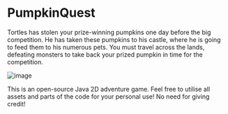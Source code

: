 # PumpkinQuest
Tortles has stolen your prize-winning pumpkins one day before the big competition. He has taken these pumpkins to his castle, where he is going to feed them to his numerous pets. You must travel across the lands, defeating monsters to take back your prized pumpkin in time for the competition.


![image](https://github.com/user-attachments/assets/4596a061-021a-4724-8197-dd764f712776)



This is an open-source Java 2D adventure game. Feel free to utilise all assets and parts of the code for your personal use! No need for giving credit!
